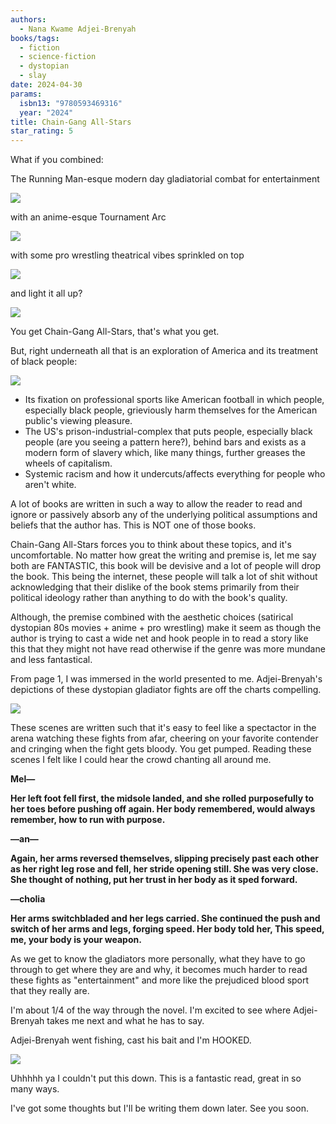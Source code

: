 ```yaml
---
authors:
  - Nana Kwame Adjei-Brenyah
books/tags:
  - fiction
  - science-fiction
  - dystopian
  - slay
date: 2024-04-30
params:
  isbn13: "9780593469316"
  year: "2024"
title: Chain-Gang All-Stars
star_rating: 5
---
```


What if you combined:

The Running Man-esque modern day gladiatorial combat for entertainment

![](bodycheck)

with an anime-esque Tournament Arc

![](staredown)

with some pro wrestling theatrical vibes sprinkled on top

![](band)

and light it all up?

![](firebomb)

You get Chain-Gang All-Stars, that's what you get.

<!--more-->

But, right underneath all that is an exploration of America and its treatment of black people:

![](oh)

- Its fixation on professional sports like American football in which people, especially black people, grieviously harm themselves for the American public's viewing pleasure.
- The US's prison-industrial-complex that puts people, especially black people (are you seeing a pattern here?), behind bars and exists as a modern form of slavery which, like many things, further greases the wheels of capitalism.
- Systemic racism and how it undercuts/affects everything for people who aren't white.

A lot of books are written in such a way to allow the reader to read and ignore or passively absorb any of the underlying political assumptions and beliefs that the author has. This is NOT one of those books.

Chain-Gang All-Stars forces you to think about these topics, and it's uncomfortable. No matter how great the writing and premise is, let me say both are FANTASTIC, this book will be devisive and a lot of people will drop the book. This being the internet, these people will talk a lot of shit without acknowledging that their dislike of the book stems primarily from their political ideology rather than anything to do with the book's quality.

Although, the premise combined with the aesthetic choices (satirical dystopian 80s movies + anime + pro wrestling) make it seem as though the author is trying to cast a wide net and hook people in to read a story like this that they might not have read otherwise if the genre was more mundane and less fantastical.

From page 1, I was immersed in the world presented to me. Adjei-Brenyah's depictions of these dystopian gladiator fights are off the charts compelling.

![](pumped)

These scenes are written such that it's easy to feel like a spectactor in the arena watching these fights from afar, cheering on your favorite contender and cringing when the fight gets bloody. You get pumped. Reading these scenes I felt like I could hear the crowd chanting all around me.


**Mel—**

**Her left foot fell first, the midsole landed, and she rolled purposefully to her toes before pushing off again. Her body remembered, would always remember, how to run with purpose.**

**—an—**

**Again, her arms reversed themselves, slipping precisely past each other as her right leg rose and fell, her stride opening still. She was very close. She thought of nothing, put her trust in her body as it sped forward.**

**—cholia**

**Her arms switchbladed and her legs carried. She continued the push and switch of her arms and legs, forging speed. Her body told her, This speed, me, your body is your weapon.**

As we get to know the gladiators more personally, what they have to go through to get where they are and why, it becomes much harder to read these fights as "entertainment" and more like the prejudiced blood sport that they really are.

I'm about 1/4 of the way through the novel. I'm excited to see where Adjei-Brenyah takes me next and what he has to say.

Adjei-Brenyah went fishing, cast his bait and I'm HOOKED.

![](joyride)

Uhhhhh ya I couldn't put this down. This is a fantastic read, great in so many ways.

I've got some thoughts but I'll be writing them down later. See you soon.